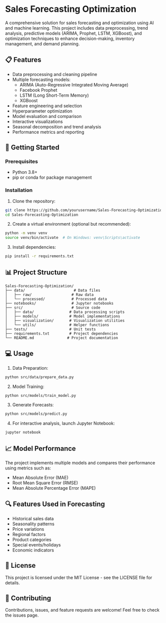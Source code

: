 # Sales Forecasting Optimization

A comprehensive solution for sales forecasting and optimization using AI and machine learning. This project includes data preprocessing, trend analysis, predictive models (ARIMA, Prophet, LSTM, XGBoost), and optimization techniques to enhance decision-making, inventory management, and demand planning.

## 📋 Features

- Data preprocessing and cleaning pipeline
- Multiple forecasting models:
  - ARIMA (Auto-Regressive Integrated Moving Average)
  - Facebook Prophet
  - LSTM (Long Short-Term Memory)
  - XGBoost
- Feature engineering and selection
- Hyperparameter optimization
- Model evaluation and comparison
- Interactive visualizations
- Seasonal decomposition and trend analysis
- Performance metrics and reporting

## 🚀 Getting Started

### Prerequisites

- Python 3.8+
- pip or conda for package management

### Installation

1. Clone the repository:
```bash
git clone https://github.com/yourusername/Sales-Forecasting-Optimization.git
cd Sales-Forecasting-Optimization
```

2. Create a virtual environment (optional but recommended):
```bash
python -m venv venv
source venv/bin/activate  # On Windows: venv\Scripts\activate
```

3. Install dependencies:
```bash
pip install -r requirements.txt
```

## 📊 Project Structure

```
Sales-Forecasting-Optimization/
├── data/                      # Data files
│   ├── raw/                  # Raw data
│   └── processed/            # Processed data
├── notebooks/                # Jupyter notebooks
├── src/                      # Source code
│   ├── data/                # Data processing scripts
│   ├── models/              # Model implementations
│   ├── visualization/       # Visualization utilities
│   └── utils/               # Helper functions
├── tests/                   # Unit tests
├── requirements.txt         # Project dependencies
└── README.md               # Project documentation
```

## 💻 Usage

1. Data Preparation:
```bash
python src/data/prepare_data.py
```

2. Model Training:
```bash
python src/models/train_model.py
```

3. Generate Forecasts:
```bash
python src/models/predict.py
```

4. For interactive analysis, launch Jupyter Notebook:
```bash
jupyter notebook
```

## 📈 Model Performance

The project implements multiple models and compares their performance using metrics such as:
- Mean Absolute Error (MAE)
- Root Mean Square Error (RMSE)
- Mean Absolute Percentage Error (MAPE)

## 🔍 Features Used in Forecasting

- Historical sales data
- Seasonality patterns
- Price variations
- Regional factors
- Product categories
- Special events/holidays
- Economic indicators

## 📝 License

This project is licensed under the MIT License - see the LICENSE file for details.

## 🤝 Contributing

Contributions, issues, and feature requests are welcome! Feel free to check the issues page.



